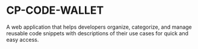 # CP-CODE-WALLET

A web application that helps developers organize, categorize, and manage reusable code snippets with descriptions of their use cases for quick and easy access.
